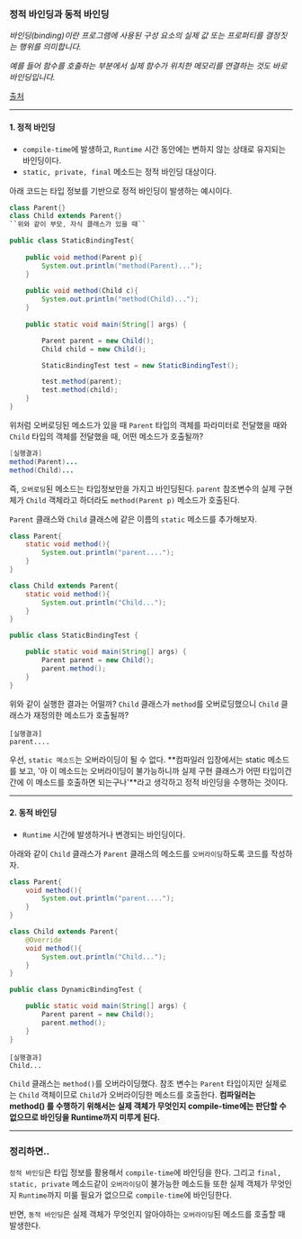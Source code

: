 ### 정적 바인딩과 동적 바인딩

*바인딩(binding)이란 프로그램에 사용된 구성 요소의 실제 값 또는 프로퍼티를 결정짓는 행위를 의미합니다.*

*예를 들어 함수를 호출하는 부분에서 실제 함수가 위치한 메모리를 연결하는 것도 바로 바인딩입니다.*

[출처](http://www.tcpschool.com/php/php_oop_binding)

---

#### 1. 정적 바인딩

- `compile-time`에 발생하고, `Runtime` 시간 동안에는 변하지 않는 상태로 유지되는 바인딩이다.
- `static, private, final` 메소드는 정적 바인딩 대상이다.



아래 코드는 타입 정보를 기반으로 정적 바인딩이 발생하는 예시이다.

```java
class Parent{}
class Child extends Parent{}
``위와 같이 부모, 자식 클래스가 있을 때``

public class StaticBindingTest{
	
	public void method(Parent p){
		System.out.println("method(Parent)...");
	}
	
	public void method(Child c){
		System.out.println("method(Child)...");
	}	
	
	public static void main(String[] args) {

		Parent parent = new Child();
		Child child = new Child();

		StaticBindingTest test = new StaticBindingTest();

		test.method(parent);
		test.method(child);
	}	
}

```

위처럼 오버로딩된 메소드가 있을 때 `Parent` 타입의 객체를 파라미터로 전달했을 때와 `Child` 타입의 객체를 전달했을 때, 어떤 메소드가 호출될까?

```java
[실행결과]
method(Parent)...
method(Child)...
```

즉, `오버로딩`된 메소드는 타입정보만을 가지고 바인딩된다. `parent` 참조변수의 실제 구현체가 `Child` 객체라고 하더라도 `method(Parent p)` 메소드가 호출된다.



`Parent` 클래스와 `Child` 클래스에 같은 이름의 `static` 메소드를 추가해보자.

```java
class Parent{
	static void method(){
		System.out.println("parent....");
	}
}

class Child extends Parent{
	static void method(){
		System.out.println("Child...");
	}
}

public class StaticBindingTest {

	public static void main(String[] args) {
		Parent parent = new Child();
		parent.method();
	}
}
```

위와 같이 실행한 결과는 어떨까? `Child` 클래스가 `method`를 오버로딩했으니 `Child` 클래스가 재정의한 메소드가 호출될까?

```
[실행결과]
parent....
```

우선, `static 메소드`는 오버라이딩이 될 수 없다. **컴파일러 입장에서는 static 메소드를 보고, '아 이 메소드는 오버라이딩이 불가능하니까 실제 구현 클래스가 어떤 타입이건간에 이 메소드를 호출하면 되는구나'**라고 생각하고 정적 바인딩을 수행하는 것이다.

---

#### 2. 동적 바인딩

- `Runtime` 시간에 발생하거나 변경되는 바인딩이다.



아래와 같이 `Child` 클래스가 `Parent` 클래스의 메소드를 `오버라이딩`하도록 코드를 작성하자.

```java
class Parent{
	void method(){
		System.out.println("parent....");
	}
}

class Child extends Parent{
    @Override
	void method(){
		System.out.println("Child...");
	}
}

public class DynamicBindingTest {

	public static void main(String[] args) {
		Parent parent = new Child();
		parent.method();
	}
}
```

```
[실행결과]
Child...
```

`Child` 클래스는 `method()`를 오버라이딩했다. 참조 변수는 `Parent` 타입이지만 실제로는 `Child` 객체이므로 `Child`가 오버라이딩한 메소드를 호출한다. **컴파일러는 method() 를 수행하기 위해서는 실제 객체가 무엇인지 compile-time에는 판단할 수 없으므로 바인딩을 Runtime까지 미루게 된다.**

---

### 정리하면..

`정적 바인딩`은 타입 정보를 활용해서 `compile-time`에 바인딩을 한다. 그리고 `final, static, private` 메소드같이 `오버라이딩`이 불가능한 메소드들 또한 실제 객체가 무엇인지 `Runtime`까지 미룰 필요가 없으므로 `compile-time`에 바인딩한다.



반면, `동적 바인딩`은 실제 객체가 무엇인지 알아야하는 `오버라이딩`된 메소드를 호출할 때 발생한다.